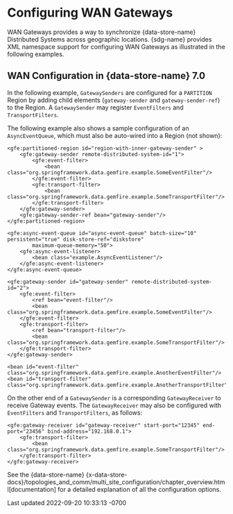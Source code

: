 <div id="header">

# Configuring WAN Gateways

</div>

<div id="content">

<div id="preamble">

<div class="sectionbody">

<div class="paragraph">

WAN Gateways provides a way to synchronize {data-store-name} Distributed
Systems across geographic locations. {sdg-name} provides XML namespace
support for configuring WAN Gateways as illustrated in the following
examples.

</div>

</div>

</div>

<div class="sect1">

## WAN Configuration in {data-store-name} 7.0

<div class="sectionbody">

<div class="paragraph">

In the following example, `GatewaySenders` are configured for a
`PARTITION` Region by adding child elements (`gateway-sender` and
`gateway-sender-ref`) to the Region. A `GatewaySender` may register
`EventFilters` and `TransportFilters`.

</div>

<div class="paragraph">

The following example also shows a sample configuration of an
`AsyncEventQueue`, which must also be auto-wired into a Region (not
shown):

</div>

<div class="listingblock">

<div class="content">

``` highlight
<gfe:partitioned-region id="region-with-inner-gateway-sender" >
    <gfe:gateway-sender remote-distributed-system-id="1">
        <gfe:event-filter>
            <bean class="org.springframework.data.gemfire.example.SomeEventFilter"/>
        </gfe:event-filter>
        <gfe:transport-filter>
            <bean class="org.springframework.data.gemfire.example.SomeTransportFilter"/>
        </gfe:transport-filter>
    </gfe:gateway-sender>
    <gfe:gateway-sender-ref bean="gateway-sender"/>
</gfe:partitioned-region>

<gfe:async-event-queue id="async-event-queue" batch-size="10" persistent="true" disk-store-ref="diskstore"
        maximum-queue-memory="50">
    <gfe:async-event-listener>
        <bean class="example.AsyncEventListener"/>
    </gfe:async-event-listener>
</gfe:async-event-queue>

<gfe:gateway-sender id="gateway-sender" remote-distributed-system-id="2">
    <gfe:event-filter>
        <ref bean="event-filter"/>
        <bean class="org.springframework.data.gemfire.example.SomeEventFilter"/>
    </gfe:event-filter>
    <gfe:transport-filter>
        <ref bean="transport-filter"/>
        <bean class="org.springframework.data.gemfire.example.SomeTransportFilter"/>
    </gfe:transport-filter>
</gfe:gateway-sender>

<bean id="event-filter" class="org.springframework.data.gemfire.example.AnotherEventFilter"/>
<bean id="transport-filter" class="org.springframework.data.gemfire.example.AnotherTransportFilter"/>
```

</div>

</div>

<div class="paragraph">

On the other end of a `GatewaySender` is a corresponding
`GatewayReceiver` to receive Gateway events. The `GatewayReceiver` may
also be configured with `EventFilters` and `TransportFilters`, as
follows:

</div>

<div class="listingblock">

<div class="content">

``` highlight
<gfe:gateway-receiver id="gateway-receiver" start-port="12345" end-port="23456" bind-address="192.168.0.1">
    <gfe:transport-filter>
        <bean class="org.springframework.data.gemfire.example.SomeTransportFilter"/>
    </gfe:transport-filter>
</gfe:gateway-receiver>
```

</div>

</div>

<div class="paragraph">

See the {data-store-name}
{x-data-store-docs}/topologies_and_comm/multi_site_configuration/chapter_overview.html\[documentation\]
for a detailed explanation of all the configuration options.

</div>

</div>

</div>

</div>

<div id="footer">

<div id="footer-text">

Last updated 2022-09-20 10:33:13 -0700

</div>

</div>
